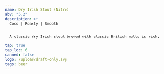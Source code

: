 ```yaml
---
name: Dry Irish Stout (Nitro)
abv: "5.2"
description: >+
  Coco | Roasty | Smooth


  A classic dry Irish stout brewed with classic British malts is rich, smooth and delicious. 

tap: true
tap_loc: 6
canned: false
logo: /upload/draft-only.svg
tags: beer
---
```


